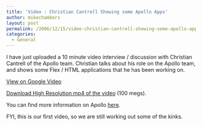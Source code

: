 ```yaml
---
title: 'Video : Christian Cantrell Showing some Apollo Apps'
author: mikechambers
layout: post
permalink: /2006/12/15/video-christian-cantrell-showing-some-apollo-apps/
categories:
  - General
---
```



I have just uploaded a 10 minute video interview / discussion with Christian Cantrell of the Apollo team. Christian talks about his role on the Apollo team, and shows some Flex / HTML applications that he has been working on.

[View on Google Video][1]

[Download High Resolution mp4 of the video][2] (100 megs). 

You can find more information on Apollo [here][3].

FYI, this is our first video, so we are still working out some of the kinks.

 [1]: http://video.google.com/videoplay?docid=2840522561992638726&hl=en
 [2]: http://weblogs.macromedia.com/mesh/files/apollo/christian_interview_12_15_2006.mp4
 [3]: http://www.adobe.com/go/apollo